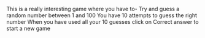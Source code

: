 This is a really interesting game where you have to-
Try and guess a random number between 1 and 100
You have 10 attempts to guess the right number
When you have used all your 10 guesses click on Correct answer to start a new game
